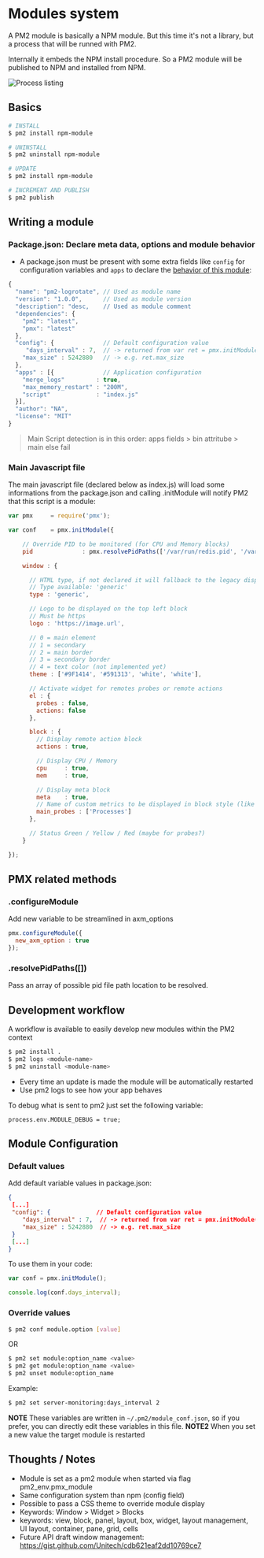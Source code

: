 # Modules system

A PM2 module is basically a NPM module. But this time it's not a library, but a process that will be runned with PM2.

Internally it embeds the NPM install procedure. So a PM2 module will be published to NPM and installed from NPM.

![Process listing](https://github.com/unitech/pm2/raw/master/pres/pm2-module.png)

## Basics

```bash
# INSTALL
$ pm2 install npm-module

# UNINSTALL
$ pm2 uninstall npm-module

# UPDATE
$ pm2 install npm-module

# INCREMENT AND PUBLISH
$ pm2 publish
```

## Writing a module

### Package.json: Declare meta data, options and module behavior

- A package.json must be present with some extra fields like `config` for configuration variables and `apps` to declare the [behavior of this module](https://github.com/Unitech/PM2/blob/master/ADVANCED_README.md#options-1):

```javascript
{
  "name": "pm2-logrotate", // Used as module name
  "version": "1.0.0",      // Used as module version
  "description": "desc,    // Used as module comment
  "dependencies": {
    "pm2": "latest",
    "pmx": "latest"
  },
  "config": {              // Default configuration value
     "days_interval" : 7,  // -> returned from var ret = pmx.initModule()
    "max_size" : 5242880   // -> e.g. ret.max_size
  },
  "apps" : [{              // Application configuration
    "merge_logs"         : true,
    "max_memory_restart" : "200M",
    "script"             : "index.js"
  }],
  "author": "NA",
  "license": "MIT"
}
```

> Main Script detection is in this order: apps fields > bin attritube > main else fail

### Main Javascript file

The main javascript file (declared below as index.js) will load some informations from the package.json and calling .initModule will notify PM2 that this script is a module:

```javascript
var pmx     = require('pmx');

var conf    = pmx.initModule({

    // Override PID to be monitored (for CPU and Memory blocks)
    pid              : pmx.resolvePidPaths(['/var/run/redis.pid', '/var/run/redis/redis-server.pid']),

    window : {

      // HTML type, if not declared it will fallback to the legacy display
      // Type available: 'generic'
      type : 'generic',

      // Logo to be displayed on the top left block
      // Must be https
      logo : 'https://image.url',

      // 0 = main element
      // 1 = secondary
      // 2 = main border
      // 3 = secondary border
      // 4 = text color (not implemented yet)
      theme : ['#9F1414', '#591313', 'white', 'white'],

      // Activate widget for remotes probes or remote actions
      el : {
        probes : false,
        actions: false
      },

      block : {
        // Display remote action block
        actions : true,

        // Display CPU / Memory
        cpu     : true,
        mem     : true,

        // Display meta block
        meta    : true,
        // Name of custom metrics to be displayed in block style (like cpu or mem)
        main_probes : ['Processes']
      },

      // Status Green / Yellow / Red (maybe for probes?)
    }

});
```

## PMX related methods

### .configureModule

Add new variable to be streamlined in axm_options

```javascript
pmx.configureModule({
  new_axm_option : true
});
```

### .resolvePidPaths([])

Pass an array of possible pid file path location to be resolved.

## Development workflow

A workflow is available to easily develop new modules within the PM2 context

```bash
$ pm2 install .
$ pm2 logs <module-name>
$ pm2 uninstall <module-name>
```

- Every time an update is made the module will be automatically restarted
- Use pm2 logs to see how your app behaves

To debug what is sent to pm2 just set the following variable:
```
process.env.MODULE_DEBUG = true;
```

## Module Configuration

### Default values

Add default variable values in package.json:

```json
{
 [...]
 "config": {             // Default configuration value
    "days_interval" : 7,  // -> returned from var ret = pmx.initModule()
    "max_size" : 5242880  // -> e.g. ret.max_size
 }
 [...]
}
```

To use them in your code:

```javascript
var conf = pmx.initModule();

console.log(conf.days_interval);
```

### Override values

```bash
$ pm2 conf module.option [value]
```

OR

```bash
$ pm2 set module:option_name <value>
$ pm2 get module:option_name <value>
$ pm2 unset module:option_name
```

Example:

```bash
$ pm2 set server-monitoring:days_interval 2
```

**NOTE** These variables are written in `~/.pm2/module_conf.json`, so if you prefer, you can directly edit these variables in this file.
**NOTE2** When you set a new value the target module is restarted

## Thoughts / Notes

- Module is set as a pm2 module when started via flag pm2_env.pmx_module
- Same configuration system than npm (config field)
- Possible to pass a CSS theme to override module display
- Keywords: Window > Widget > Blocks
- keywords: view, block, panel, layout, box, widget, layout management, UI layout, container, pane, grid, cells
- Future API draft window management: https://gist.github.com/Unitech/cdb621eaf2dd10769ce7
